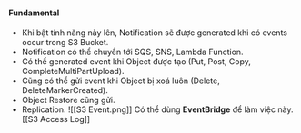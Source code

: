 #### Fundamental
- Khi bật tính năng này lên, Notification sẽ được generated khi có events occur trong S3 Bucket.
- Notification có thể chuyển tới SQS, SNS, Lambda Function.
- Có thể generated event khi Object được tạo (Put, Post, Copy, CompleteMultiPartUpload).
- Cũng có thể gửi event khi Object bị xoá luôn (Delete, DeleteMarkerCreated).
- Object Restore cũng gửi. 
- Replication.
![[S3 Event.png]]
Có thể dùng **EventBridge** để làm việc này.
[[S3 Access Log]]